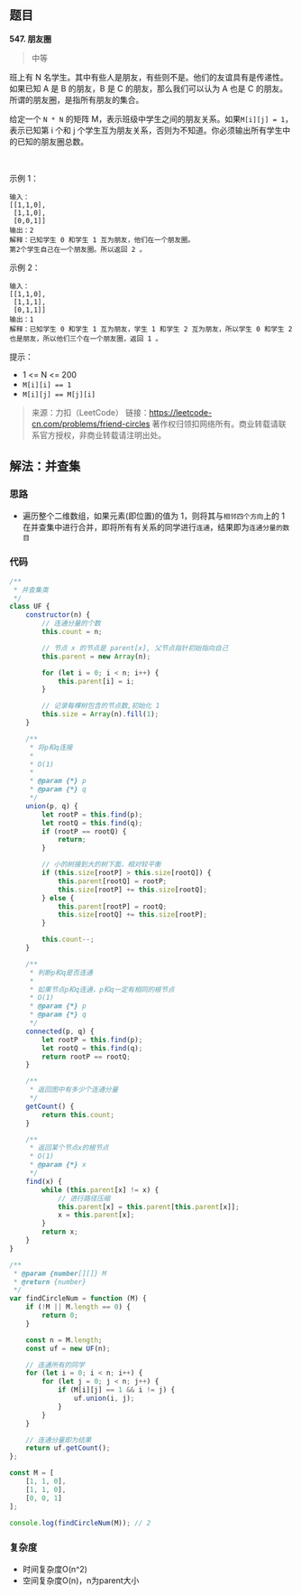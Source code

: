## 题目
**547. 朋友圈**
>中等

班上有 N 名学生。其中有些人是朋友，有些则不是。他们的友谊具有是传递性。如果已知 A 是 B 的朋友，B 是 C 的朋友，那么我们可以认为 A 也是 C 的朋友。所谓的朋友圈，是指所有朋友的集合。

给定一个 `N * N` 的矩阵 M，表示班级中学生之间的朋友关系。如果`M[i][j] = 1`，表示已知第 i 个和 j 个学生互为朋友关系，否则为不知道。你必须输出所有学生中的已知的朋友圈总数。

 

示例 1：
```
输入：
[[1,1,0],
 [1,1,0],
 [0,0,1]]
输出：2 
解释：已知学生 0 和学生 1 互为朋友，他们在一个朋友圈。
第2个学生自己在一个朋友圈。所以返回 2 。
```

示例 2：
```
输入：
[[1,1,0],
 [1,1,1],
 [0,1,1]]
输出：1
解释：已知学生 0 和学生 1 互为朋友，学生 1 和学生 2 互为朋友，所以学生 0 和学生 2 也是朋友，所以他们三个在一个朋友圈，返回 1 。
```

提示：

* 1 <= N <= 200
* `M[i][i] == 1`
* `M[i][j] == M[j][i]`

>来源：力扣（LeetCode）
链接：https://leetcode-cn.com/problems/friend-circles
著作权归领扣网络所有。商业转载请联系官方授权，非商业转载请注明出处。

## 解法：并查集
### 思路
* 遍历整个二维数组，如果元素(即位置)的值为 1，则将其与`相邻四个方向`上的 1 在并查集中进行合并，即将所有有关系的同学进行`连通`，结果即为`连通分量的数目`

### 代码
```js
/**
 * 并查集类
 */
class UF {
    constructor(n) {
        // 连通分量的个数
        this.count = n;

        // 节点 x 的节点是 parent[x], 父节点指针初始指向自己
        this.parent = new Array(n);

        for (let i = 0; i < n; i++) {
            this.parent[i] = i;
        }

        // 记录每棵树包含的节点数,初始化 1
        this.size = Array(n).fill(1);
    }

    /**
     * 将p和q连接
     * 
     * O(1)
     * 
     * @param {*} p 
     * @param {*} q 
     */
    union(p, q) {
        let rootP = this.find(p);
        let rootQ = this.find(q);
        if (rootP == rootQ) {
            return;
        }

        // 小的树接到大的树下面，相对较平衡
        if (this.size[rootP] > this.size[rootQ]) {
            this.parent[rootQ] = rootP;
            this.size[rootP] += this.size[rootQ];
        } else {
            this.parent[rootP] = rootQ;
            this.size[rootQ] += this.size[rootP];
        }

        this.count--;
    }

    /**
     * 判断p和q是否连通
     * 
     * 如果节点p和q连通，p和q一定有相同的根节点
     * O(1)
     * @param {*} p 
     * @param {*} q 
     */
    connected(p, q) {
        let rootP = this.find(p);
        let rootQ = this.find(q);
        return rootP == rootQ;
    }

    /**
     * 返回图中有多少个连通分量
     */
    getCount() {
        return this.count;
    }

    /**
     * 返回某个节点x的根节点
     * O(1) 
     * @param {*} x 
     */
    find(x) {
        while (this.parent[x] != x) {
            // 进行路径压缩
            this.parent[x] = this.parent[this.parent[x]];
            x = this.parent[x];
        }
        return x;
    }
}

/**
 * @param {number[][]} M
 * @return {number}
 */
var findCircleNum = function (M) {
    if (!M || M.length == 0) {
        return 0;
    }

    const n = M.length;
    const uf = new UF(n);

    // 连通所有的同学
    for (let i = 0; i < n; i++) {
        for (let j = 0; j < n; j++) {
            if (M[i][j] == 1 && i != j) {
                uf.union(i, j);
            }
        }
    }

    // 连通分量即为结果
    return uf.getCount();
};

const M = [
    [1, 1, 0],
    [1, 1, 0],
    [0, 0, 1]
];

console.log(findCircleNum(M)); // 2

```

### 复杂度
* 时间复杂度O(n^2)
* 空间复杂度O(n)，n为parent大小
